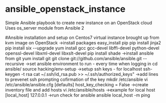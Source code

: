 # ansible_openstack_instance
Simple Ansible playbook to create new instance on an OpenStack cloud
Uses os_server module from Ansible 2

#Ansible installation and setup on Centos7 virtual instance brought up from kvm image on OpenStack
->install packages
  easy_install pip
  pip install jinja2
  pip install six --upgrade
  yum install gcc gcc-devel libffi-devel python-devel openssl-devel libxml-devel libxslt-devel
  pip install shade
->install ansible from git
  yum install git
  git clone git://github.com/ansible/ansible.git --recursive
->set ansible environment to run - every time when logging in
  cd ansible/
  source hacking/env-setup
->setup ssh keys - for localhost
  ssh-keygen -t rsa
  cat ~/.ssh/id_rsa.pub  >>  ~/.ssh/authorized_keys"
->add lines to prevenet ssh prompting cofirmation of the key
  mkdir /etc/ansible
  vi /etc/ansible/ansible.cfg
    [defaults]
    host_key_checking = False
->create inventory file and add hosts
  vi /etc/ansible/hosts
->example for local host
  [local_host]
  127.0.0.1
->run check for ansible
  ansible local_host -m ping
